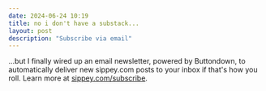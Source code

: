```yaml
---
date: 2024-06-24 10:19 
title: no i don't have a substack...
layout: post
description: "Subscribe via email"
---
```


...but I finally wired up an email newsletter, powered by Buttondown, to automatically deliver new sippey.com posts to your inbox if that's how you roll. Learn more at [sippey.com/subscribe](https://sippey.com/subscribe/).
